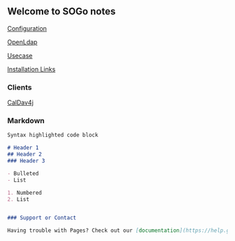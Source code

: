 ## Welcome to SOGo notes
  [Configuration](https://signalarun.github.io/SOGo-notes/configuration.html)
  
  [OpenLdap](https://signalarun.github.io/SOGo-notes/openLdap.html)
  
  [Usecase](https://signalarun.github.io/SOGo-notes/usecase.html)
  
  [Installation Links](https://signalarun.github.io/SOGo-notes/installation_links.html)
  
  ### Clients
  
   [CalDav4j](https://signalarun.github.io/SOGo-notes/caldav4j.html)
  


### Markdown



```markdown
Syntax highlighted code block

# Header 1
## Header 2
### Header 3

- Bulleted
- List

1. Numbered
2. List


### Support or Contact

Having trouble with Pages? Check out our [documentation](https://help.github.com/categories/github-pages-basics/) or [contact support](https://github.com/contact) and we’ll help you sort it out.
